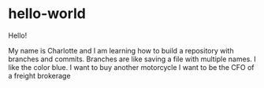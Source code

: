 # hello-world

Hello! 

My name is Charlotte and I am learning how to build a repository with branches and commits. Branches are like saving a file with multiple names.
I like the color blue.
I want to buy another motorcycle
I want to be the CFO of a freight brokerage
